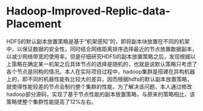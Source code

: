 # Hadoop-Improved-Replic-data-Placement
HDFS的默认副本放置策略是基于“机架感知”的，即将副本块放置在不同的机架中，以保证数据的安全性，同时结合网络距离排序选择最近的节点放置数据副本，以减少网络带宽的使用率。但是仔细研究HDFS的副本放置策略之后，发现根据以上策略在确定某一机架之后具体节点的选择是随机的，也就是说默认策略只考虑了各个节点是同构的情况。本人在实际项目过程中，hadoop集群是搭建在异构机器上的，即不同的机器性能有比较大的差异，因而根据hdfs的默认副本放置策略，就使得性能较差的节点会制约整个集群的性能，为了解决该问题，本人通过修改hadoop部分源码，实现了基于节点性能的副本放置策略，与原来的策略相比，该策略使整个集群性能提高了12%左右。
